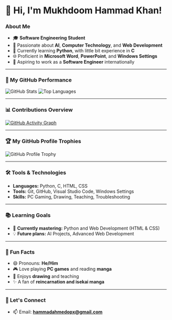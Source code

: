 # 👋 Hi, I'm Mukhdoom Hammad Khan!

### About Me
- 🎓 **Software Engineering Student**
- 🌟 Passionate about **AI**, **Computer Technology**, and **Web Development**
- 🐍 Currently learning **Python**, with little bit experience in **C**
- 🌐 Proficient in **Microsoft Word**, **PowerPoint**, and **Windows Settings**
- 🚀 Aspiring to work as a **Software Engineer** internationally

---

### 🚀 My GitHub Performance
![GitHub Stats](https://github-readme-stats.vercel.app/api?username=Mukhdoom-Hammad-Khan&show_icons=true&theme=radical)
![Top Languages](https://github-readme-stats.vercel.app/api/top-langs/?username=Mukhdoom-Hammad-Khan&layout=compact&theme=radical)

---

### 📊 Contributions Overview
[![GitHub Activity Graph](https://github-readme-activity-graph.vercel.app/graph?username=Mukhdoom-Hammad-Khan&theme=radical)](https://github.com/ashutosh00710/github-readme-activity-graph)

---

### 🏆 My GitHub Profile Trophies
![GitHub Profile Trophy](https://github-profile-trophy.vercel.app/?username=Mukhdoom-Hammad-Khan)

---

### 🛠️ Tools & Technologies
- **Languages:** Python, C, HTML, CSS
- **Tools:** Git, GitHub, Visual Studio Code, Windows Settings
- **Skills:** PC Gaming, Drawing, Teaching, Troubleshooting

---

### 📚 Learning Goals
- 🌱 **Currently mastering:** Python and Web Development (HTML & CSS)
- 💡 **Future plans:** AI Projects, Advanced Web Development

---

### 🎨 Fun Facts
- 😄 Pronouns: **He/Him**
- 🎮 Love playing **PC games** and reading **manga**
- 🎨 Enjoys **drawing** and teaching
- ✨ A fan of **reincarnation and isekai manga**

---

### 📧 Let's Connect
- 📫 Email: **hammadahmedopx@gmail.com**
